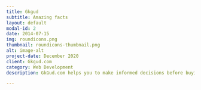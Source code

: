 ```yaml
---
title: Gkgud
subtitle: Amazing facts
layout: default
modal-id: 2
date: 2014-07-15
img: roundicons.png
thumbnail: roundicons-thumbnail.png
alt: image-alt
project-date: December 2020
client: Gkgud.com
category: Web Development
description: GkGud.com helps you to make informed decisions before buying the products. We consider the best prices, best quality, and customer favorites.

---
```

